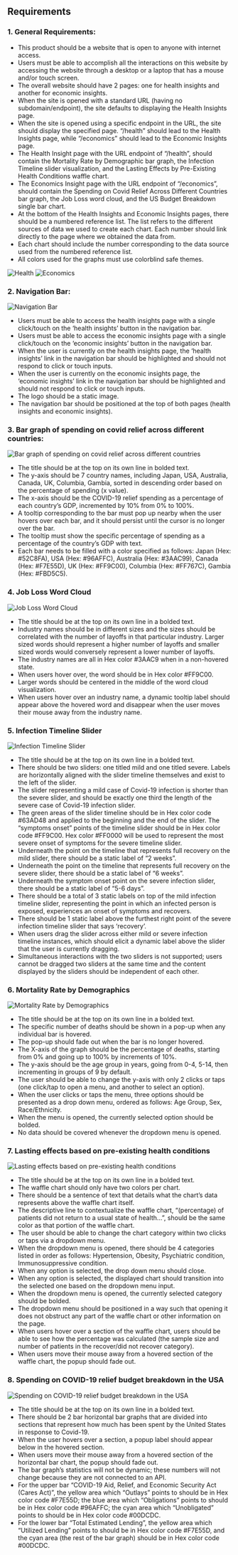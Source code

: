 ## Requirements
### 1. General Requirements:
- This product should be a website that is open to anyone with internet access.
- Users must be able to accomplish all the interactions on this website by accessing the website through a desktop or a laptop that has a mouse and/or touch screen.
- The overall website should have 2 pages: one for health insights and another for economic insights.
- When the site is opened with a standard URL (having no subdomain/endpoint), the site defaults to displaying the Health Insights page.
- When the site is opened using a specific endpoint in the URL, the site should display the specified page. “/health” should lead to the Health Insights page, while “/economics” should lead to the Economic Insights page.
- The Health Insight page with the URL endpoint of “/health”, should contain the Mortality Rate by Demographic bar graph, the Infection Timeline slider visualization, and the Lasting Effects by Pre-Existing Health Conditions waffle chart.
- The Economics Insight page with the URL endpoint of “/economics”, should contain the Spending on Covid Relief Across Different Countries bar graph, the Job Loss word cloud, and the US Budget Breakdown single bar chart.
- At the bottom of the Health Insights and Economic Insights pages, there should be a numbered reference list. The list refers to the different sources of data we used to create each chart. Each number should link directly to the page where we obtained the data from.
- Each chart should include the number corresponding to the data source used from the numbered reference list.  
- All colors used for the graphs must use colorblind safe themes.

![Health](/img/health.png "Health")
![Economics](/img/economic.png "Economics")

### 2. Navigation Bar:
![Navigation Bar](/img/health_nav.png "Navigation Bar")
- Users must be able to access the health insights page with a single click/touch on the ‘health insights’ button in the navigation bar.
- Users must be able to access the economic insights page with a single click/touch on the ‘economic insights’ button in the navigation bar.
- When the user is currently on the health insights page, the ‘health insights’ link in the navigation bar should be highlighted and should not respond to click or touch inputs.
- When the user is currently on the economic insights page, the ‘economic insights’ link in the navigation bar should be highlighted and should not respond to click or touch inputs.
- The logo should be a static image.
- The navigation bar should be positioned at the top of both pages (health insights and economic insights).


### 3. Bar graph of spending on covid relief across different countries:
![Bar graph of spending on covid relief across different countries](/img/spending_countries.png "Bar graph of spending on covid relief across different countries")
- The title should be at the top on its own line in bolded text.
- The y-axis should be 7 country names, including Japan, USA, Australia, Canada, UK, Columbia, Gambia, sorted in descending order based on the percentage of spending (x value).
- The x-axis should be the COVID-19 relief spending as a percentage of each country’s GDP, incremented by 10% from 0% to 100%.
- A tooltip corresponding to the bar must pop up nearby when the user hovers over each bar, and it should persist until the cursor is no longer over the bar.
- The tooltip must show the specific percentage of spending as a percentage of the country’s GDP with text.
- Each bar needs to be filled with a color specified as follows: Japan (Hex: #52C8FA), USA (Hex: #96AFFC), Australia (Hex: #3AAC99), Canada (Hex: #F7E55D), UK (Hex: #FF9C00), Columbia (Hex: #FF767C), Gambia (Hex: #FBD5C5).



### 4. Job Loss Word Cloud
![Job Loss Word Cloud](/img/job_loss.png "Job Loss Word Cloud")
- The title should be at the top on its own line in a bolded text.
- Industry names should be in different sizes and the sizes should be correlated with the number of layoffs in that particular industry. Larger sized words should represent a higher number of layoffs and smaller sized words would conversely represent a lower number of layoffs. 
- The industry names are all in Hex color #3AAC9 when in a non-hovered state.
- When users hover over, the word should be in Hex color #FF9C00. 
- Larger words should be centered in the middle of the word cloud visualization. 
- When users hover over an industry name, a dynamic tooltip label should appear above the hovered word and disappear when the user moves their mouse away from the industry name.



### 5. Infection Timeline Slider
![Infection Timeline Slider](/img/infection_timeline.png "Infection Timeline Slider")
- The title should be at the top on its own line in a bolded text.
- There should be two sliders: one titled mild and one titled severe. Labels are horizontally aligned with the slider timeline themselves and exist to the left of the slider.
- The slider representing a mild case of Covid-19 infection is shorter than the severe slider, and should be exactly one third the length of the severe case of Covid-19 infection slider.
- The green areas of the slider timeline should be in Hex color code #63AD48 and applied to the beginning and the end of the slider. The “symptoms onset” points of the timeline slider should be in Hex color code #FF9C00. Hex color #FF0000 will be used to represent the most severe onset of symptoms for the severe timeline slider. 
- Underneath the point on the timeline that represents full recovery on the mild slider, there should be a static label of “2 weeks”. 
- Underneath the point on the timeline that represents full recovery on the severe slider, there should be a static label of “6 weeks”. 
- Underneath the symptom onset point on the severe infection slider, there should be a static label of “5-6 days”.
- There should be a total of 3 static labels on top of the mild infection timeline slider, representing the point in which an infected person is exposed, experiences an onset of symptoms and recovers. 
- There should be 1 static label above the furthest right point of the severe infection timeline slider that says ‘recovery’. 
- When users drag the slider across either mild or severe infection timeline instances, which should elicit a dynamic label above the slider that the user is currently dragging. 
- Simultaneous interactions with the two sliders is not supported; users cannot be dragged two sliders at the same time and the content displayed by the sliders should be independent of each other. 



### 6. Mortality Rate by Demographics
![Mortality Rate by Demographics](/img/mortality_rate.png "Mortality Rate by Demographics")
- The title should be at the top on its own line in a bolded text.
- The specific number of deaths should be shown in a pop-up when any individual bar is hovered.
- The pop-up should fade out when the bar is no longer hovered.
- The X-axis of the graph should be the percentage of deaths, starting from 0% and going up to 100% by increments of 10%.
- The y-axis should be the age group in years, going from 0-4, 5-14, then incrementing in groups of 9 by default.
- The user should be able to change the y-axis with only 2 clicks or taps (one click/tap to open a menu, and another to select an option).
- When the user clicks or taps the menu, three options should be presented as a drop down menu, ordered as follows: Age Group, Sex, Race/Ethnicity.
- When the menu is opened, the currently selected option should be bolded.
- No data should be covered whenever the dropdown menu is opened.



### 7. Lasting effects based on pre-existing health conditions
![Lasting effects based on pre-existing health conditions](/img/lasting_effects.png "Lasting effects based on pre-existing health conditions")
- The title should be at the top on its own line in a bolded text.
- The waffle chart should only have two colors per chart.
- There should be a sentence of text that details what the chart’s data represents above the waffle chart itself.
- The descriptive line to contextualize the waffle chart, “(percentage) of patients did not return to a usual state of health…”, should be the same color as that portion of the waffle chart.
- The user should be able to change the chart category within two clicks or taps via a dropdown menu.
- When the dropdown menu is opened, there should be 4 categories listed in order as follows: Hypertension, Obesity, Psychiatric condition, Immunosuppressive condition.
- When any option is selected, the drop down menu should close.
- When any option is selected, the displayed chart should transition into the selected one based on the dropdown menu input.
- When the dropdown menu is opened, the currently selected category should be bolded.
- The dropdown menu should be positioned in a way such that opening it does not obstruct any part of the waffle chart or other information on the page. 
- When users hover over a section of the waffle chart, users should be able to see how the percentage was calculated (the sample size and number of patients in the recover/did not recover category).
- When users move their mouse away from a hovered section of the waffle chart, the popup should fade out.


### 8. Spending on COVID-19 relief budget breakdown in the USA
![Spending on COVID-19 relief budget breakdown in the USA](/img/spending_us.png "Spending on COVID-19 relief budget breakdown in the USA")
- The title should be at the top on its own line in a bolded text.
- There should be 2 bar horizontal bar graphs that are divided into sections that represent how much has been spent by the United States in response to Covid-19.
- When the user hovers over a section, a popup label should appear below in the hovered section. 
- When users move their mouse away from a hovered section of the horizontal bar chart, the popup should fade out.
- The bar graph’s statistics will not be dynamic; these numbers will not change because they are not connected to an API.
- For the upper bar “COVID-19 Aid, Relief, and Economic Security Act (Cares Act)”, the yellow area which “Outlays” points to should be in Hex color code #F7E55D; the blue area which “Obligations” points to should be in Hex color code #96AFFC; the cyan area which “Unobligated” points to should be in Hex color code #00DCDC.
- For the lower bar “Total Estimated Lending”, the yellow area which “Utilized Lending” points to should be in Hex color code #F7E55D, and the cyan area (the rest of the bar graph) should be in Hex color code #00DCDC.

